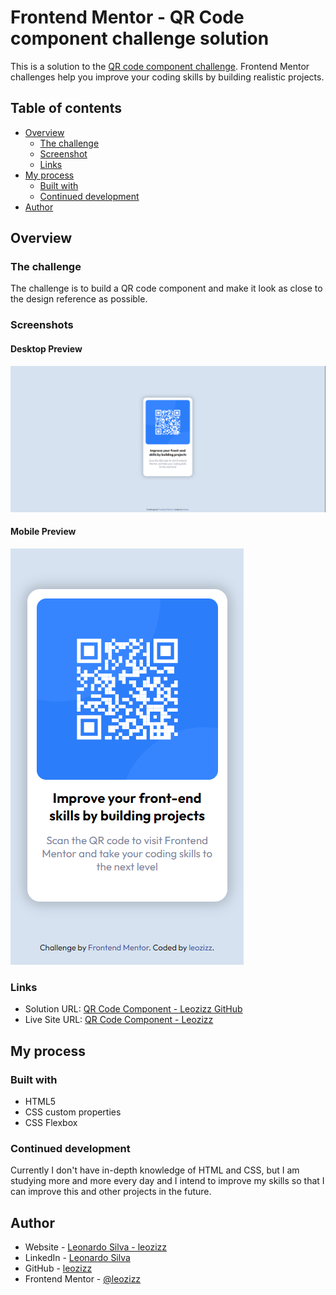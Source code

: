 # Frontend Mentor - QR Code component challenge solution

This is a solution to the [QR code component challenge](https://www.frontendmentor.io/challenges/qr-code-component-iux_sIO_H). Frontend Mentor challenges help you improve your coding skills by building realistic projects. 

## Table of contents

- [Overview](#overview)
  - [The challenge](#the-challenge)
  - [Screenshot](#screenshot)
  - [Links](#links)
- [My process](#my-process)
  - [Built with](#built-with)
  - [Continued development](#continued-development)
- [Author](#author)

## Overview

### The challenge

The challenge is to build a QR code component and make it look as close to the design reference as possible.

### Screenshots

#### Desktop Preview
![Desktop Preview](./assets/readme/desktop-preview.png)


#### Mobile Preview
![Mobile Preview](./assets/readme/mobile-preview.png)

### Links

- Solution URL: [QR Code Component - Leozizz GitHub](https://www.frontendmentor.io/solutions/qr-code-component-challenge-solution-cWPI99emOX)
- Live Site URL: [QR Code Component - Leozizz ](https://leozizz.github.io/frontendmentor-qrcode-challenge/)

## My process

### Built with

- HTML5
- CSS custom properties
- CSS Flexbox

### Continued development

Currently I don't have in-depth knowledge of HTML and CSS, but I am studying more and more every day and I intend to improve my skills so that I can improve this and other projects in the future.

## Author

- Website - [Leonardo Silva - leozizz](https://leozizz.github.io)
- LinkedIn - [Leonardo Silva](https://www.linkedin.com/in/leozizz/)
- GitHub - [leozizz](https://github.com/leozizz)
- Frontend Mentor - [@leozizz](https://www.frontendmentor.io/profile/leozizz)